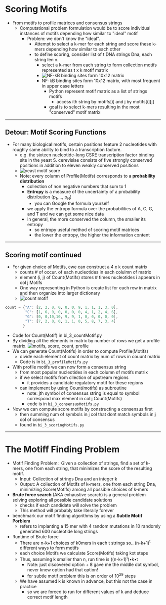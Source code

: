 # Scoring Motifs
- From motifs to profile matrices and consensus strings
    - Computational problem formulation would be to score individual instances of motifs depending how similar to "ideal" motif
        - Problem: we don't know the "ideal".
            - Attempt to select a k-mer for each string and score these k-mers depending how similar to each other
            - to define scoring, consider list of t DNA strings Dna, each string len n.
                - select a k-mer from each string to form collection motifs represented as t x k motif matrix
                - ![NF-kB binding sites form 10x12 matrix](http://bioinformaticsalgorithms.com/images/Motifs/nfkb.png "from stepik.org")
                - NF-kB binding sites form 10x12 matrix, with most frequent in upper case letters
                    - Python represent motif matrix as a list of strings motifs
                        - access ith string by motifs[i] and j by motifs[i][j]
                    - goal is to select k-mers resulting in the most "conserved" motif matrix

___

## Detour: Motif Scoring Functions
- For many biological motifs, certain positions feature 2 nucleotides with roughly same ability to bind to a transcription factore.
    - e.g. the sixteen nucleotide-long CSRE transcription factor binding site in the yeast S. cerevisiae consists of five strongly conserved positions in addition to eleven weakly conserved positions
    - ![yeast motif score](http://bioinformaticsalgorithms.com/images/Motifs/CSRE_motif.png "from stepik.org yeast motif score")
    - Note: every column of Profile(Motifs) corresponds to a **probability distribution**
        - collection of non negative numbers that sum to 1
        - **Entropy** is a measure of the uncertainty of a probability distribution (p<sub>1</sub>,..., p<sub>N</sub>)
            - you can Google the formula yourself
        - we apply the entropy formula over the probabilities of A, C, G, and T and we can get some nice data
        - In general, the more conserved the column, the smaller its entropy
            - so entropy useful method of scoring motif matrices 
            - the lower the entropy, the higher the information content

___

## Scoring motif continued
- For given choice of Motifs, cwe can construct a 4 x k count matrix
    - counts # of occur. of each nucleotides in each colulmn of matrix
    - element (i, j) of Count(Motifs) stores # times nucleotides i appears in col j Motifs
    - One way representing in Python is create list for each row in matrix and then organize into larger dictionary
    - ![count motif](http://bioinformaticsalgorithms.com/images/Motifs/count_matrix.png "from stepik.org count motif pic")

```python
count = {"A": [2, 2, 0, 0, 0, 0, 9, 1, 1, 1, 3, 0],
         "C": [1, 6, 0, 0, 0, 0, 0, 4, 1, 2, 4, 6],
         "G": [0, 0,10,10, 9, 9, 1, 0, 0, 0, 0, 0],
         "T": [7, 2, 0, 0, 1, 1, 0, 5, 8, 7, 3, 4]
        } 
```
- Code for Count(Motif) in bi_3_countMotif.py
- By dividing all the elements in matrix by number of rows we get a profile matrix.
![motifs, score, count, profile](http://bioinformaticsalgorithms.com/images/Motifs/motifs_score_count_profile.png "from stepik.org") 
- We can generate Count(Motifs) in order to compute Profile(Motifs)
    - divide each element of count matrix by num of rows in couunt matrix
    - Code is in `bi_3_profileMotifs.py`
- With profile motifs we can now form a consensus string
    - from most popular nucleotides in each column of motifs matrix
    - if we select motifs from cllection of upstream regions 
        - it provides a candidate regulatory motif for these regions
    - can implement by using Count(motifs) as subroutine
        - note: jth symbol of consensus string is equal to symbol correspond max element in col j Count(Motifs)
        - code is in `bi_3_consensusMotifs.py`
- Now we can compute score motifs by constructing a consensus first
    - then summing num of symbols in j col that dont match symbols in j col of consensus
    - found in `bi_3_scoringMotifs.py`

___

# The Motiff Finding Problem
- Motif Finding Problem:  Given a collection of strings, find a set of k-mers, one from each string, that minimizes the score of the resulting motif. 
    - Input: Collection of strings Dna and an integer k
    - Output: A collection of Motifs of k-mers, one from each string Dna, minimizing Score(Motifs) among all possible choices of k-mers
- **Brute force search** (AKA exhaustive search) is a general problem solving exploring all possible candidate solutions 
    - checks if each candidate will solve the problem
    - This method will probably take literally forever
- benchmark our motif finding algorithms by using a **Subtle Motif Porblem**
    - refers to implanting a 15 mer with 4 random mutations in 10 randomly generated 600 nucleotide long strings
- Runtime of Brute force
    - There are n-k+1 choices of k0mers in each t strings so.. (n-k+1)<sup>t</sup> different ways to form motifs
    - each choice Motifs we calculate Score(Motifs) taking kxt steps
    - Thus, assuming k smaller than n, run time is ((n-k+1)<sup>t</sup>)•k•t
        - Note: just discovered option + 8 gave me the middle dot symbol, never knew option had that option!
        - for subtle motif problem this is on order of 10<sup>29</sup> steps
    - We have assumed k is known in advance, but this not the case in practice
        - so we are forced to run for different values of k and deduce correct motif length


